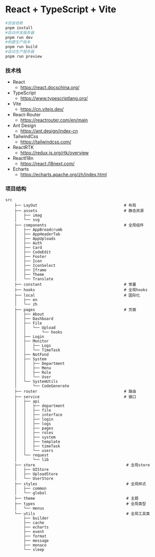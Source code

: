 # React + TypeScript + Vite

```bash
#安装依赖
pnpm install
#启动开发服务器
pnpm run dev
#构建生产版本
pnpm run build
#启动生产服务器
pnpm run preview
```

### 技术栈

- React
  - https://react.docschina.org/
- TypeScript
  - https://www.typescriptlang.org/
- Vite
  - https://cn.vitejs.dev/
- React-Router
  - https://reactrouter.com/en/main 
- Ant Design
  - https://ant.design/index-cn
- TailwindCss
  - https://tailwindcss.com/
- ReactRTK
  - https://redux.js.org/rtk/overview
- ReactI18n
  - https://react.i18next.com/
- Echarts
  - https://echarts.apache.org/zh/index.html

### 项目结构

```text
src
    ├── LayOut                                      # 布局
    ├── assets                                      # 静态资源
    │   ├── imag
    │   └── svg
    ├── components                                  # 全局组件
    │   ├── AppBreadcrumb
    │   ├── AppHeaderTab
    │   ├── AppUploads
    │   ├── Auth
    │   ├── Card
    │   ├── CodeEdit
    │   ├── Footer
    │   ├── Icon
    │   ├── IconSelect
    │   ├── Iframe
    │   ├── Theme
    │   └── Translate
    ├── constant                                    # 常量
    ├── hooks                                       # 全局hooks
    ├── local                                       # 国际化
    │   ├── en
    │   └── zh
    ├── pages                                       # 页面
    │   ├── About
    │   ├── Dashboard
    │   ├── File
    │   │   └── Upload
    │   │       └── hooks
    │   ├── Login
    │   ├── Monitor
    │   │   ├── Logs
    │   │   └── TimeTask
    │   ├── NotFond
    │   ├── System
    │   │   ├── Department
    │   │   ├── Menu
    │   │   ├── Role
    │   │   └── User
    │   └── SystemUtils
    │       └── CodeGenerate
    ├── router                                      # 路由
    ├── service                                     # 接口
    │   ├── api
    │   │   ├── department
    │   │   ├── file
    │   │   ├── interface
    │   │   ├── login
    │   │   ├── logs
    │   │   ├── pages
    │   │   ├── roles
    │   │   ├── system
    │   │   ├── template
    │   │   ├── timeTask
    │   │   └── users
    │   └── request
    │       └── lib
    ├── store                                        # 全局store
    │   ├── UIStore
    │   ├── UploadStore
    │   └── UserStore
    ├── styles                                       # 全局样式
    │   ├── common
    │   └── global
    ├── theme                                        # 主题
    ├── types                                        # 全局类型
    │   └── menus
    └── utils                                        # 全局工具类
        ├── builder
        ├── cache
        ├── echarts
        ├── event
        ├── format
        ├── message
        ├── monaco
        └── sleep
```